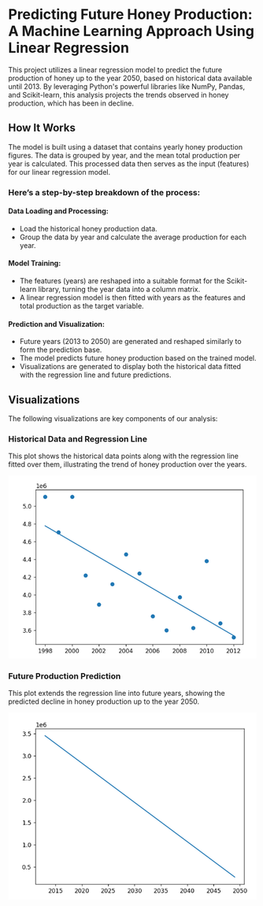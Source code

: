# Predicting Future Honey Production: A Machine Learning Approach Using Linear Regression

This project utilizes a linear regression model to predict the future production of honey up to the year 2050, based on historical data available until 2013. By leveraging Python's powerful libraries like NumPy, Pandas, and Scikit-learn, this analysis projects the trends observed in honey production, which has been in decline.

## How It Works

The model is built using a dataset that contains yearly honey production figures. The data is grouped by year, and the mean total production per year is calculated. This processed data then serves as the input (features) for our linear regression model.

### Here’s a step-by-step breakdown of the process:

#### Data Loading and Processing:
- Load the historical honey production data.
- Group the data by year and calculate the average production for each year.

#### Model Training:
- The features (years) are reshaped into a suitable format for the Scikit-learn library, turning the year data into a column matrix.
- A linear regression model is then fitted with years as the features and total production as the target variable.

#### Prediction and Visualization:
- Future years (2013 to 2050) are generated and reshaped similarly to form the prediction base.
- The model predicts future honey production based on the trained model.
- Visualizations are generated to display both the historical data fitted with the regression line and future predictions.

## Visualizations

The following visualizations are key components of our analysis:

### Historical Data and Regression Line
This plot shows the historical data points along with the regression line fitted over them, illustrating the trend of honey production over the years.

![Historical Data and Regression Line](./imgs/1.png)

### Future Production Prediction
This plot extends the regression line into future years, showing the predicted decline in honey production up to the year 2050.

![Future Production Prediction](./imgs/2.png)
